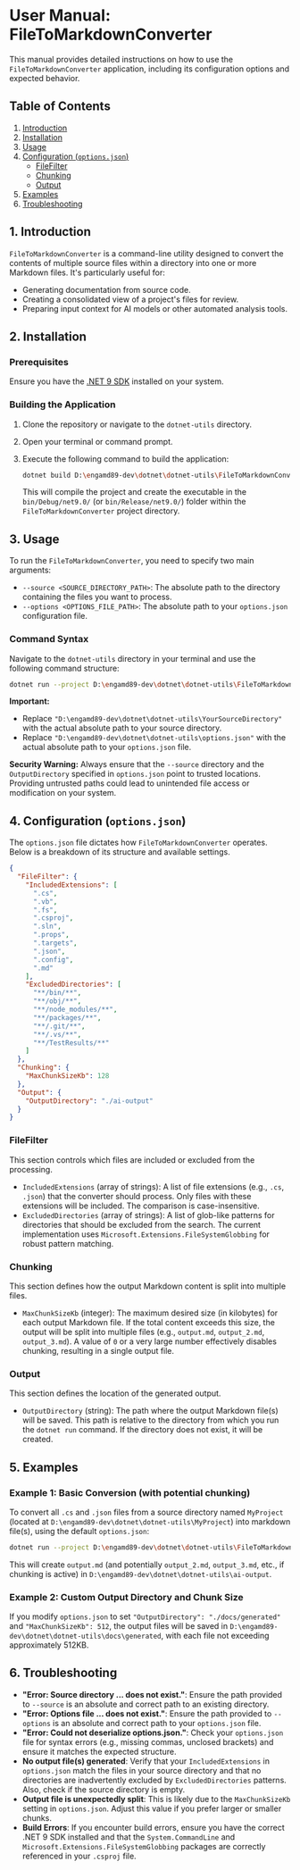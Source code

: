 # User Manual: FileToMarkdownConverter

This manual provides detailed instructions on how to use the `FileToMarkdownConverter` application, including its configuration options and expected behavior.

## Table of Contents
1.  [Introduction](#1-introduction)
2.  [Installation](#2-installation)
3.  [Usage](#3-usage)
4.  [Configuration (`options.json`)](#4-configuration-optionsjson)
    *   [FileFilter](#filefilter)
    *   [Chunking](#chunking)
    *   [Output](#output)
5.  [Examples](#5-examples)
6.  [Troubleshooting](#6-troubleshooting)

## 1. Introduction

`FileToMarkdownConverter` is a command-line utility designed to convert the contents of multiple source files within a directory into one or more Markdown files. It's particularly useful for:

*   Generating documentation from source code.
*   Creating a consolidated view of a project's files for review.
*   Preparing input context for AI models or other automated analysis tools.

## 2. Installation

### Prerequisites

Ensure you have the [.NET 9 SDK](https://dotnet.microsoft.com/download/dotnet/9.0) installed on your system.

### Building the Application

1.  Clone the repository or navigate to the `dotnet-utils` directory.
2.  Open your terminal or command prompt.
3.  Execute the following command to build the application:

    ```bash
    dotnet build D:\engamd89-dev\dotnet\dotnet-utils\FileToMarkdownConverter
    ```

    This will compile the project and create the executable in the `bin/Debug/net9.0/` (or `bin/Release/net9.0/`) folder within the `FileToMarkdownConverter` project directory.

## 3. Usage

To run the `FileToMarkdownConverter`, you need to specify two main arguments:

*   `--source <SOURCE_DIRECTORY_PATH>`: The absolute path to the directory containing the files you want to process.
*   `--options <OPTIONS_FILE_PATH>`: The absolute path to your `options.json` configuration file.

### Command Syntax

Navigate to the `dotnet-utils` directory in your terminal and use the following command structure:

```bash
dotnet run --project D:\engamd89-dev\dotnet\dotnet-utils\FileToMarkdownConverter -- --source "D:\engamd89-dev\dotnet\dotnet-utils\YourSourceDirectory" --options "D:\engamd89-dev\dotnet\dotnet-utils\options.json"
```

**Important:**
*   Replace `"D:\engamd89-dev\dotnet\dotnet-utils\YourSourceDirectory"` with the actual absolute path to your source directory.
*   Replace `"D:\engamd89-dev\dotnet\dotnet-utils\options.json"` with the actual absolute path to your `options.json` file.

**Security Warning:** Always ensure that the `--source` directory and the `OutputDirectory` specified in `options.json` point to trusted locations. Providing untrusted paths could lead to unintended file access or modification on your system.

## 4. Configuration (`options.json`)

The `options.json` file dictates how `FileToMarkdownConverter` operates. Below is a breakdown of its structure and available settings.

```json
{
  "FileFilter": {
    "IncludedExtensions": [
      ".cs",
      ".vb",
      ".fs",
      ".csproj",
      ".sln",
      ".props",
      ".targets",
      ".json",
      ".config",
      ".md"
    ],
    "ExcludedDirectories": [
      "**/bin/**",
      "**/obj/**",
      "**/node_modules/**",
      "**/packages/**",
      "**/.git/**",
      "**/.vs/**",
      "**/TestResults/**"
    ]
  },
  "Chunking": {
    "MaxChunkSizeKb": 128
  },
  "Output": {
    "OutputDirectory": "./ai-output"
  }
}
```

### FileFilter

This section controls which files are included or excluded from the processing.

*   `IncludedExtensions` (array of strings): A list of file extensions (e.g., `.cs`, `.json`) that the converter should process. Only files with these extensions will be included. The comparison is case-insensitive.
*   `ExcludedDirectories` (array of strings): A list of glob-like patterns for directories that should be excluded from the search. The current implementation uses `Microsoft.Extensions.FileSystemGlobbing` for robust pattern matching.

### Chunking

This section defines how the output Markdown content is split into multiple files.

*   `MaxChunkSizeKb` (integer): The maximum desired size (in kilobytes) for each output Markdown file. If the total content exceeds this size, the output will be split into multiple files (e.g., `output.md`, `output_2.md`, `output_3.md`). A value of `0` or a very large number effectively disables chunking, resulting in a single output file.

### Output

This section defines the location of the generated output.

*   `OutputDirectory` (string): The path where the output Markdown file(s) will be saved. This path is relative to the directory from which you run the `dotnet run` command. If the directory does not exist, it will be created.

## 5. Examples

### Example 1: Basic Conversion (with potential chunking)

To convert all `.cs` and `.json` files from a source directory named `MyProject` (located at `D:\engamd89-dev\dotnet\dotnet-utils\MyProject`) into markdown file(s), using the default `options.json`:

```bash
dotnet run --project D:\engamd89-dev\dotnet\dotnet-utils\FileToMarkdownConverter -- --source "D:\engamd89-dev\dotnet\dotnet-utils\MyProject" --options "D:\engamd89-dev\dotnet\dotnet-utils\options.json"
```

This will create `output.md` (and potentially `output_2.md`, `output_3.md`, etc., if chunking is active) in `D:\engamd89-dev\dotnet\dotnet-utils\ai-output`.

### Example 2: Custom Output Directory and Chunk Size

If you modify `options.json` to set `"OutputDirectory": "./docs/generated"` and `"MaxChunkSizeKb": 512`, the output files will be saved in `D:\engamd89-dev\dotnet\dotnet-utils\docs\generated`, with each file not exceeding approximately 512KB.

## 6. Troubleshooting

*   **"Error: Source directory ... does not exist."**: Ensure the path provided to `--source` is an absolute and correct path to an existing directory.
*   **"Error: Options file ... does not exist."**: Ensure the path provided to `--options` is an absolute and correct path to your `options.json` file.
*   **"Error: Could not deserialize options.json."**: Check your `options.json` file for syntax errors (e.g., missing commas, unclosed brackets) and ensure it matches the expected structure.
*   **No output file(s) generated**: Verify that your `IncludedExtensions` in `options.json` match the files in your source directory and that no directories are inadvertently excluded by `ExcludedDirectories` patterns. Also, check if the source directory is empty.
*   **Output file is unexpectedly split**: This is likely due to the `MaxChunkSizeKb` setting in `options.json`. Adjust this value if you prefer larger or smaller chunks.
*   **Build Errors**: If you encounter build errors, ensure you have the correct .NET 9 SDK installed and that the `System.CommandLine` and `Microsoft.Extensions.FileSystemGlobbing` packages are correctly referenced in your `.csproj` file.